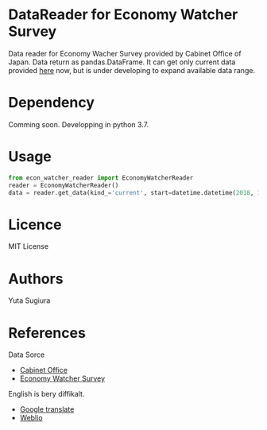# DataReader for Economy Watcher Survey

Data reader for Economy Wacher Survey provided by Cabinet Office of Japan.
Data return as pandas.DataFrame.
It can get only current data provided [here](http://www5.cao.go.jp/keizai3/watcher-e/index-e.html) now, but is under developing to expand available data range.

# Dependency
Comming soon.
Developping in python 3.7.

# Usage
```python
from econ_watcher_reader import EconomyWatcherReader
reader = EconomyWatcherReader()
data = reader.get_data(kind_='current', start=datetime.datetime(2018, 1, 1), end=datetime.datetime(2018, 5, 1))
```

# Licence
MIT License

# Authors
Yuta Sugiura

# References

Data Sorce

- [Cabinet Office](http://www.cao.go.jp)
- [Economy Watcher Survey](http://www5.cao.go.jp/keizai3/watcher/watcher_menu.html)

English is bery diffikalt.

- [Google translate](https://translate.google.co.jp)
- [Weblio](https://www.weblio.jp)
